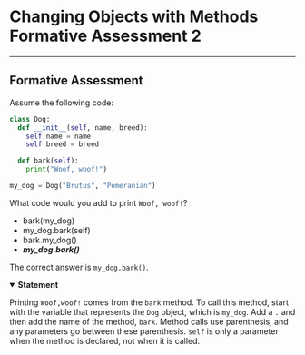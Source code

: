 # Changing Objects with Methods Formative Assessment 2

---

## Formative Assessment

Assume the following code:

```python
class Dog:
  def __init__(self, name, breed):
    self.name = name
    self.breed = breed

  def bark(self):
    print("Woof, woof!")

my_dog = Dog("Brutus", "Pomeranian")

```

What code would you add to print `Woof, woof!`?

- bark(my_dog)
- my_dog.bark(self)
- bark.my_dog()
- ***my_dog.bark()***

The correct answer is `my_dog.bark()`.

<details open=""><summary><strong>Statement</strong></summary>

Printing `Woof,woof!` comes from the `bark` method. To call this method, start with the variable that represents the `Dog` object, which is `my_dog`. Add a `.` and then add the name of the method, `bark`. Method calls use parenthesis, and any parameters go between these parenthesis. `self` is only a parameter when the method is declared, not when it is called.
</details>